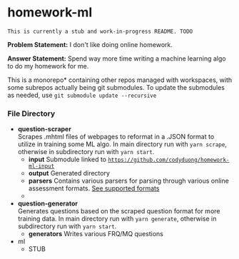 # homework-ml
`This is currently a stub and work-in-progress README. TODO`

**Problem Statement:** I don't like doing online homework.

**Answer Statement:** Spend way more time writing a machine learning algo to do my homework for me.

This is a monorepo* containing other repos managed with workspaces, with some subrepos actually being
git submodules. To update the submodules as needed, use `git submodule update --recursive`

### File Directory
* <b>question-scraper</b><br>
  Scrapes .mhtml files of webpages to reformat in a .JSON format to utilize in training some ML algo.
  In main directory run with `yarn scrape`, otherwise in subdirectory run with `yarn start`.
  * <b>input</b> Submodule linked to [`https://github.com/codyduong/homework-ml-input`](https://github.com/codyduong/homework-ml-input)
  * <b>output</b> Generated directory
  * <b>parsers</b>
    Contains various parsers for parsing through various online assessment formats. [See supported formats](https://github.com/codyduong/homework-ml/tree/main/question-scraper/parsers)
  * 
* <b>question-generator</b><br>
  Generates questions based on the scraped question format for more training data.
  In main directory run with `yarn generate`, otherwise in subdirectory run with `yarn start`.
  * <b>generators</b>
    Writes various FRQ/MQ questions
* ml
  * STUB
